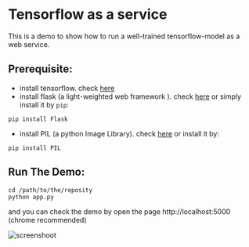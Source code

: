 # Tensorflow as a service

This is a demo  to show how to run a well-trained tensorflow-model as a web service.

## Prerequisite:

- install tensorflow. check [here](http://tensorfly.cn/tfdoc/get_started/os_setup.html)
- install flask (a light-weighted web framework ). check [here](http://flask.pocoo.org/docs/0.10/installation/) or simply install it by ```pip```:
```
pip install Flask
```
- install PIL (a python Image Library). check [here](http://effbot.org/zone/pil-changes-115.htm) or install it by:
```
pip install PIL
```

## Run The Demo:
```
cd /path/to/the/reposity
python app.py
```
and you can check the demo by open the page http://localhost:5000 (chrome recommended)

![screenshoot](http://tensorfly.cn/images/qqq.gif)
